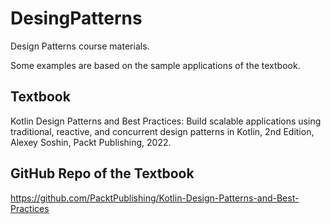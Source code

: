 # DesingPatterns

Design Patterns course materials.

Some examples are based on the sample applications of the textbook.

## Textbook

Kotlin Design Patterns and Best Practices: Build scalable applications using traditional, reactive, and concurrent design patterns in Kotlin, 2nd Edition, Alexey Soshin, Packt Publishing, 2022.

## GitHub Repo of the Textbook

https://github.com/PacktPublishing/Kotlin-Design-Patterns-and-Best-Practices
